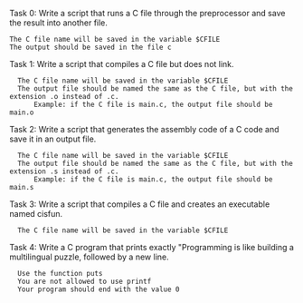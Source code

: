 Task 0:
Write a script that runs a C file through the preprocessor and save the result into another file.

    The C file name will be saved in the variable $CFILE
    The output should be saved in the file c

Task 1:
Write a script that compiles a C file but does not link.

      The C file name will be saved in the variable $CFILE
      The output file should be named the same as the C file, but with the extension .o instead of .c.
      	  Example: if the C file is main.c, the output file should be main.o

Task 2:
Write a script that generates the assembly code of a C code and save it in an output file.

      The C file name will be saved in the variable $CFILE
      The output file should be named the same as the C file, but with the extension .s instead of .c.
      	  Example: if the C file is main.c, the output file should be main.s

Task 3:
Write a script that compiles a C file and creates an executable named cisfun.

      The C file name will be saved in the variable $CFILE

Task 4:
Write a C program that prints exactly "Programming is like building a multilingual puzzle, followed by a new line.

      Use the function puts
      You are not allowed to use printf
      Your program should end with the value 0